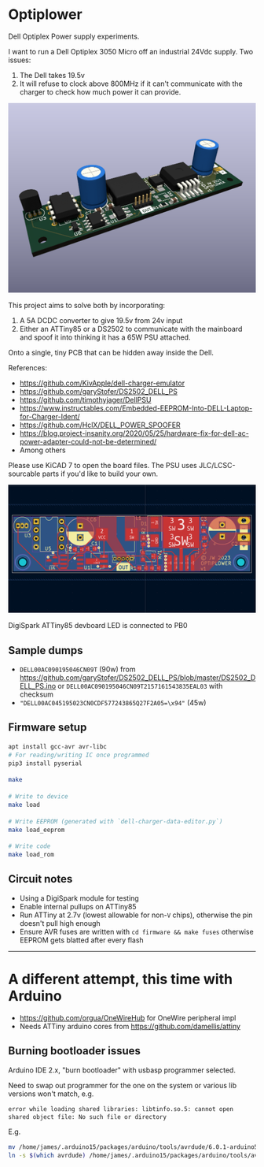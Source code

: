 # Optiplower

Dell Optiplex Power supply experiments.

I want to run a Dell Optiplex 3050 Micro off an industrial 24Vdc supply. Two issues:

1. The Dell takes 19.5v
2. It will refuse to clock above 800MHz if it can't communicate with the charger to check how much
   power it can provide.

![](./img/3d.png)

This project aims to solve both by incorporating:

1. A 5A DCDC converter to give 19.5v from 24v input
2. Either an ATTiny85 or a DS2502 to communicate with the mainboard and spoof it into thinking it
   has a 65W PSU attached.

Onto a single, tiny PCB that can be hidden away inside the Dell.

References:

- <https://github.com/KivApple/dell-charger-emulator>
- <https://github.com/garyStofer/DS2502_DELL_PS>
- <https://github.com/timothyjager/DellPSU>
- <https://www.instructables.com/Embedded-EEPROM-Into-DELL-Laptop-for-Charger-Ident/>
- <https://github.com/HclX/DELL_POWER_SPOOFER>
- <https://blog.project-insanity.org/2020/05/25/hardware-fix-for-dell-ac-power-adapter-could-not-be-determined/>
- Among others

Please use KiCAD 7 to open the board files. The PSU uses JLC/LCSC-sourcable parts if you'd like to
build your own.

![](./img/layout.png)

DigiSpark ATTiny85 devboard LED is connected to PB0

## Sample dumps

- `DELL00AC090195046CN09T` (90w) from
  <https://github.com/garyStofer/DS2502_DELL_PS/blob/master/DS2502_DELL_PS.ino> or
  `DELL00AC090195046CN09T2157161543835EAL03` with checksum
- `"DELL00AC045195023CN0CDF577243865Q27F2A05=\x94"` (45w)

## Firmware setup

```bash
apt install gcc-avr avr-libc
# For reading/writing IC once programmed
pip3 install pyserial

make

# Write to device
make load

# Write EEPROM (generated with `dell-charger-data-editor.py`)
make load_eeprom

# Write code
make load_rom
```

## Circuit notes

- Using a DigiSpark module for testing
- Enable internal pullups on ATTiny85
- Run ATTiny at 2.7v (lowest allowable for non-`V` chips), otherwise the pin doesn't pull high
  enough
- Ensure AVR fuses are written with `cd firmware && make fuses` otherwise EEPROM gets blatted after
  every flash

---

# A different attempt, this time with Arduino

- <https://github.com/orgua/OneWireHub> for OneWire peripheral impl
- Needs ATTiny arduino cores from <https://github.com/damellis/attiny>

## Burning bootloader issues

Arduino IDE 2.x, "burn bootloader" with usbasp programmer selected.

Need to swap out programmer for the one on the system or various lib versions won't match, e.g.

```
error while loading shared libraries: libtinfo.so.5: cannot open shared object file: No such file or directory
```

E.g.

```bash
mv /home/james/.arduino15/packages/arduino/tools/avrdude/6.0.1-arduino5/bin/avrdude /home/james/.arduino15/packages/arduino/tools/avrdude/6.0.1-arduino5/bin/avrdude_old
ln -s $(which avrdude) /home/james/.arduino15/packages/arduino/tools/avrdude/6.0.1-arduino5/bin/avrdude
```
